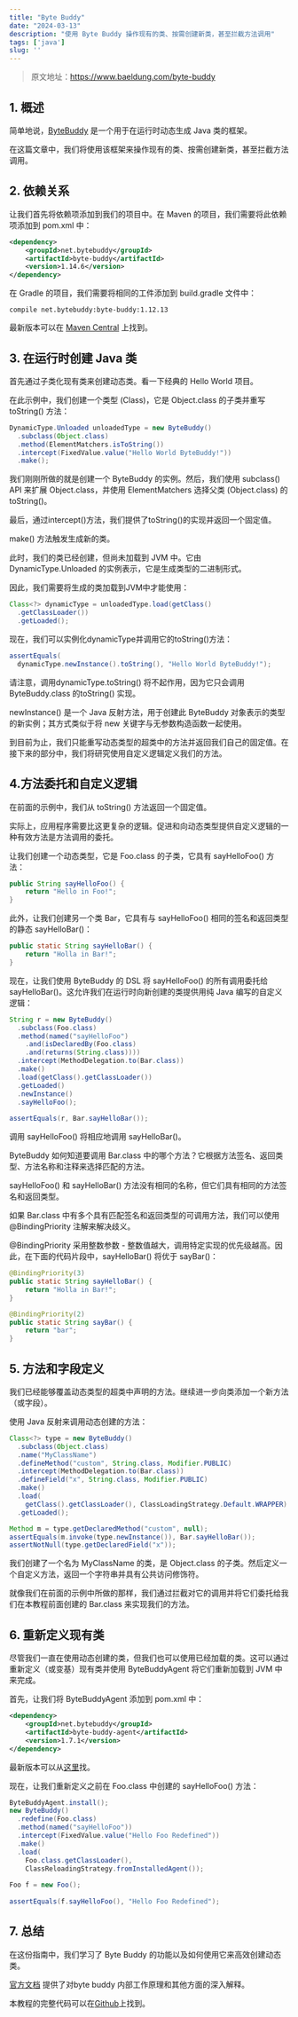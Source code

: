 ```yaml
---
title: "Byte Buddy"
date: "2024-03-13"
description: "使用 Byte Buddy 操作现有的类、按需创建新类，甚至拦截方法调用"
tags: ['java']
slug: ''
---
```


> 原文地址：https://www.baeldung.com/byte-buddy

## 1. 概述

简单地说，[ByteBuddy](http://bytebuddy.net/#/) 是一个用于在运行时动态生成 Java 类的框架。
 
在这篇文章中，我们将使用该框架来操作现有的类、按需创建新类，甚至拦截方法调用。

## 2. 依赖关系

让我们首先将依赖项添加到我们的项目中。在 Maven 的项目，我们需要将此依赖项添加到 pom.xml 中：

```xml
<dependency>
    <groupId>net.bytebuddy</groupId>
    <artifactId>byte-buddy</artifactId>
    <version>1.14.6</version>
</dependency>
```

在 Gradle 的项目，我们需要将相同的工件添加到 build.gradle 文件中：

```
compile net.bytebuddy:byte-buddy:1.12.13
```

最新版本可以在  [Maven Central](https://mvnrepository.com/artifact/net.bytebuddy/byte-buddy) 上找到。

## 3. 在运行时创建 Java 类

首先通过子类化现有类来创建动态类。看一下经典的 Hello World 项目。

在此示例中，我们创建一个类型 (Class)，它是 Object.class 的子类并重写 toString() 方法：

```java
DynamicType.Unloaded unloadedType = new ByteBuddy()
  .subclass(Object.class)
  .method(ElementMatchers.isToString())
  .intercept(FixedValue.value("Hello World ByteBuddy!"))
  .make();
```

我们刚刚所做的就是创建一个 ByteBuddy 的实例。然后，我们使用 subclass() API 来扩展 Object.class，并使用 ElementMatchers 选择父类 (Object.class) 的 toString()。

最后，通过intercept()方法，我们提供了toString()的实现并返回一个固定值。

make() 方法触发生成新的类。

此时，我们的类已经创建，但尚未加载到 JVM 中。它由 DynamicType.Unloaded 的实例表示，它是生成类型的二进制形式。

因此，我们需要将生成的类加载到JVM中才能使用：

```java
Class<?> dynamicType = unloadedType.load(getClass()
  .getClassLoader())
  .getLoaded();
```

现在，我们可以实例化dynamicType并调用它的toString()方法：

```java
assertEquals(
  dynamicType.newInstance().toString(), "Hello World ByteBuddy!");
```

请注意，调用dynamicType.toString() 将不起作用，因为它只会调用ByteBuddy.class 的toString() 实现。

newInstance() 是一个 Java 反射方法，用于创建此 ByteBuddy 对象表示的类型的新实例；其方式类似于将 new 关键字与无参数构造函数一起使用。

到目前为止，我们只能重写动态类型的超类中的方法并返回我们自己的固定值。在接下来的部分中，我们将研究使用自定义逻辑定义我们的方法。

## 4.方法委托和自定义逻辑

在前面的示例中，我们从 toString() 方法返回一个固定值。

实际上，应用程序需要比这更复杂的逻辑。促进和向动态类型提供自定义逻辑的一种有效方法是方法调用的委托。

让我们创建一个动态类型，它是 Foo.class 的子类，它具有 sayHelloFoo() 方法：

```java
public String sayHelloFoo() { 
    return "Hello in Foo!"; 
}
```

此外，让我们创建另一个类 Bar，它具有与 sayHelloFoo() 相同的签名和返回类型的静态 sayHelloBar()：

```java
public static String sayHelloBar() { 
    return "Holla in Bar!"; 
}
```

现在，让我们使用 ByteBuddy 的 DSL 将 sayHelloFoo() 的所有调用委托给 sayHelloBar()。这允许我们在运行时向新创建的类提供用纯 Java 编写的自定义逻辑：

```java
String r = new ByteBuddy()
  .subclass(Foo.class)
  .method(named("sayHelloFoo")
    .and(isDeclaredBy(Foo.class)
    .and(returns(String.class))))        
  .intercept(MethodDelegation.to(Bar.class))
  .make()
  .load(getClass().getClassLoader())
  .getLoaded()
  .newInstance()
  .sayHelloFoo();
        
assertEquals(r, Bar.sayHelloBar());
```

调用 sayHelloFoo() 将相应地调用 sayHelloBar()。

ByteBuddy 如何知道要调用 Bar.class 中的哪个方法？它根据方法签名、返回类型、方法名称和注释来选择匹配的方法。
  
sayHelloFoo() 和 sayHelloBar() 方法没有相同的名称，但它们具有相同的方法签名和返回类型。
 
如果 Bar.class 中有多个具有匹配签名和返回类型的可调用方法，我们可以使用 @BindingPriority 注解来解决歧义。

@BindingPriority 采用整数参数 - 整数值越大，调用特定实现的优先级越高。因此，在下面的代码片段中，sayHelloBar() 将优于 sayBar()：

```java
@BindingPriority(3)
public static String sayHelloBar() { 
    return "Holla in Bar!"; 
}

@BindingPriority(2)
public static String sayBar() { 
    return "bar"; 
}
```

## 5. 方法和字段定义

我们已经能够覆盖动态类型的超类中声明的方法。继续进一步向类添加一个新方法（或字段）。

使用 Java 反射来调用动态创建的方法：

```java
Class<?> type = new ByteBuddy()
  .subclass(Object.class)
  .name("MyClassName")
  .defineMethod("custom", String.class, Modifier.PUBLIC)
  .intercept(MethodDelegation.to(Bar.class))
  .defineField("x", String.class, Modifier.PUBLIC)
  .make()
  .load(
    getClass().getClassLoader(), ClassLoadingStrategy.Default.WRAPPER)
  .getLoaded();

Method m = type.getDeclaredMethod("custom", null);
assertEquals(m.invoke(type.newInstance()), Bar.sayHelloBar());
assertNotNull(type.getDeclaredField("x"));
```


我们创建了一个名为 MyClassName 的类，是 Object.class 的子类。然后定义一个自定义方法，返回一个字符串并具有公共访问修饰符。

就像我们在前面的示例中所做的那样，我们通过拦截对它的调用并将它们委托给我们在本教程前面创建的 Bar.class 来实现我们的方法。

## 6. 重新定义现有类

尽管我们一直在使用动态创建的类，但我们也可以使用已经加载的类。这可以通过重新定义（或变基）现有类并使用 ByteBuddyAgent 将它们重新加载到 JVM 中来完成。

首先，让我们将 ByteBuddyAgent 添加到 pom.xml 中：

```xml
<dependency>
    <groupId>net.bytebuddy</groupId>
    <artifactId>byte-buddy-agent</artifactId>
    <version>1.7.1</version>
</dependency>
```

最新版本可以从[这里](https://mvnrepository.com/artifact/net.bytebuddy/byte-buddy-agent)找。

现在，让我们重新定义之前在 Foo.class 中创建的 sayHelloFoo() 方法：

```java
ByteBuddyAgent.install();
new ByteBuddy()
  .redefine(Foo.class)
  .method(named("sayHelloFoo"))
  .intercept(FixedValue.value("Hello Foo Redefined"))
  .make()
  .load(
    Foo.class.getClassLoader(), 
    ClassReloadingStrategy.fromInstalledAgent());
  
Foo f = new Foo();
 
assertEquals(f.sayHelloFoo(), "Hello Foo Redefined");
```

## 7. 总结

在这份指南中，我们学习了 Byte Buddy 的功能以及如何使用它来高效创建动态类。

[官方文档](http://bytebuddy.net/#/tutorial) 提供了对byte buddy 内部工作原理和其他方面的深入解释。

本教程的完整代码可以在[Github](https://github.com/eugenp/tutorials/tree/master/libraries-bytecode)上找到。
